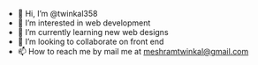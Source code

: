 - 👋 Hi, I’m @twinkal358
- 👀 I’m interested in web development
- 🌱 I’m currently learning new web designs
- 💞️ I’m looking to collaborate on front end
- 📫 How to reach me by mail me at meshramtwinkal@gmail.com

<!---
twinkal358/twinkal358 is a ✨ special ✨ repository because its `README.md` (this file) appears on your GitHub profile.
You can click the Preview link to take a look at your changes.
--->
